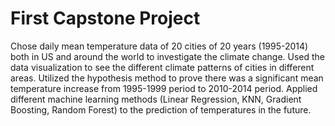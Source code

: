 # First Capstone Project
Chose daily mean temperature data of 20 cities of 20 years (1995-2014) both in US and around the world to investigate the climate change.
Used the data visualization to see the different climate patterns of cities in different areas.
Utilized the hypothesis method to prove there was a significant mean temperature increase from 1995-1999 period to 2010-2014 period.
Applied different machine learning methods (Linear Regression, KNN, Gradient Boosting, Random Forest) to the prediction of temperatures in the future.
